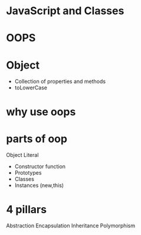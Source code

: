 # JavaScript and Classes

# OOPS

# Object
- Collection of properties and methods
- toLowerCase

# why use oops

# parts of oop
Object Literal

- Constructor function
- Prototypes
- Classes
- Instances (new,this)

# 4 pillars
Abstraction
Encapsulation
Inheritance
Polymorphism

>